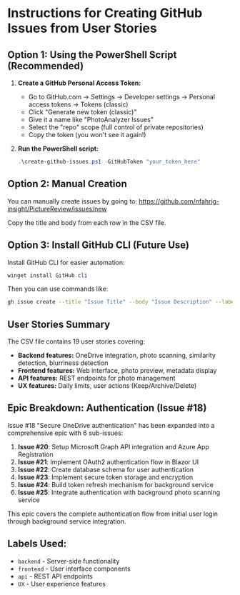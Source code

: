 # Instructions for Creating GitHub Issues from User Stories

## Option 1: Using the PowerShell Script (Recommended)

1. **Create a GitHub Personal Access Token:**
   - Go to GitHub.com → Settings → Developer settings → Personal access tokens → Tokens (classic)
   - Click "Generate new token (classic)"
   - Give it a name like "PhotoAnalyzer Issues"
   - Select the "repo" scope (full control of private repositories)
   - Copy the token (you won't see it again!)

2. **Run the PowerShell script:**
   ```powershell
   .\create-github-issues.ps1 -GitHubToken "your_token_here"
   ```

## Option 2: Manual Creation

You can manually create issues by going to:
https://github.com/nfahrig-insight/PictureReview/issues/new

Copy the title and body from each row in the CSV file.

## Option 3: Install GitHub CLI (Future Use)

Install GitHub CLI for easier automation:
```powershell
winget install GitHub.cli
```

Then you can use commands like:
```bash
gh issue create --title "Issue Title" --body "Issue Description" --label "backend"
```

## User Stories Summary

The CSV file contains 19 user stories covering:
- **Backend features:** OneDrive integration, photo scanning, similarity detection, blurriness detection
- **Frontend features:** Web interface, photo preview, metadata display
- **API features:** REST endpoints for photo management
- **UX features:** Daily limits, user actions (Keep/Archive/Delete)

## Epic Breakdown: Authentication (Issue #18)

Issue #18 "Secure OneDrive authentication" has been expanded into a comprehensive epic with 6 sub-issues:

1. **Issue #20**: Setup Microsoft Graph API integration and Azure App Registration
2. **Issue #21**: Implement OAuth2 authentication flow in Blazor UI  
3. **Issue #22**: Create database schema for user authentication
4. **Issue #23**: Implement secure token storage and encryption
5. **Issue #24**: Build token refresh mechanism for background service
6. **Issue #25**: Integrate authentication with background photo scanning service

This epic covers the complete authentication flow from initial user login through background service integration.

## Labels Used:
- `backend` - Server-side functionality
- `frontend` - User interface components  
- `api` - REST API endpoints
- `UX` - User experience features
